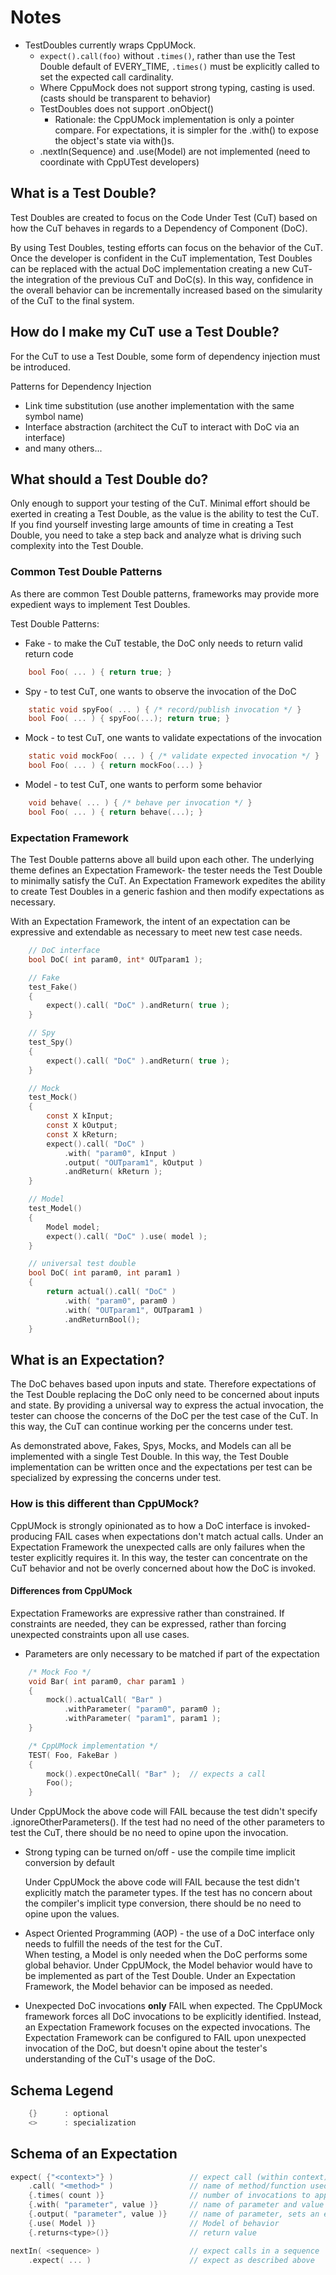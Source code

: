 Notes
========================================================================================================================
* TestDoubles currently wraps CppUMock.
    * `expect().call(foo)` without `.times()`, rather than use the Test Double default of EVERY_TIME, `.times()`
        must be explicitly called to set the expected call cardinality.
    * Where CppuMock does not support strong typing, casting is used. (casts should be transparent to behavior)
    * TestDoubles does not support .onObject()
        * Rationale: the CppUMock implementation is only a pointer compare.  For expectations, it is simpler for the .with() to expose the object's state via with()s.
    * .nextIn(Sequence) and .use(Model) are not implemented (need to coordinate with CppUTest developers)


What is a Test Double?
------------------------------------------------------------------------------------------------------------------------
Test Doubles are created to focus on the Code Under Test (CuT) based on how the CuT behaves in regards to a Dependency
of Component (DoC).

By using Test Doubles, testing efforts can focus on the behavior of the CuT.  Once the developer is confident in the CuT
implementation, Test Doubles can be replaced with the actual DoC implementation creating a new CuT-
the integration of the previous CuT and DoC(s).  In this way, confidence in the overall behavior can be incrementally
increased based on the simularity of the CuT to the final system.


How do I make my CuT use a Test Double?
------------------------------------------------------------------------------------------------------------------------
For the CuT to use a Test Double, some form of dependency injection must be introduced.

Patterns for Dependency Injection
* Link time substitution (use another implementation with the same symbol name)
* Interface abstraction (architect the CuT to interact with DoC via an interface)
* and many others...


What should a Test Double do?
------------------------------------------------------------------------------------------------------------------------
Only enough to support your testing of the CuT.  Minimal effort should be exerted in creating a Test Double, as the
value is the ability to test the CuT.  If you find yourself investing large amounts of time in creating a Test Double,
you need to take a step back and analyze what is driving such complexity into the Test Double.

### Common Test Double Patterns
As there are common Test Double patterns, frameworks may provide more expedient ways to implement Test Doubles.

Test Double Patterns:
* Fake - to make the CuT testable, the DoC only needs to return valid return code
```C
    bool Foo( ... ) { return true; }
```
* Spy - to test CuT, one wants to observe the invocation of the DoC
```C
    static void spyFoo( ... ) { /* record/publish invocation */ }
    bool Foo( ... ) { spyFoo(...); return true; }
```
* Mock - to test CuT, one wants to validate expectations of the invocation
```C
    static void mockFoo( ... ) { /* validate expected invocation */ }
    bool Foo( ... ) { return mockFoo(...) }
```
* Model - to test CuT, one wants to perform some behavior
```C
    void behave( ... ) { /* behave per invocation */ }
    bool Foo( ... ) { return behave(...); }
```

### Expectation Framework
The Test Double patterns above all build upon each other.  The underlying theme defines an Expectation Framework- the
tester needs the Test Double to minimally satisfy the CuT.  An Expectation Framework expedites the ability to create
Test Doubles in a generic fashion and then modify expectations as necessary.

With an Expectation Framework, the intent of an expectation can be expressive and extendable as necessary to meet new
test case needs.
```C
    // DoC interface
    bool DoC( int param0, int* OUTparam1 );

    // Fake
    test_Fake()
    {
        expect().call( "DoC" ).andReturn( true );
    }

    // Spy
    test_Spy()
    {
        expect().call( "DoC" ).andReturn( true );
    }

    // Mock
    test_Mock()
    {
        const X kInput;
        const X kOutput;
        const X kReturn;
        expect().call( "DoC" )
            .with( "param0", kInput )
            .output( "OUTparam1", kOutput )
            .andReturn( kReturn );
    }

    // Model
    test_Model()
    {
        Model model;
        expect().call( "DoC" ).use( model );
    }

    // universal test double
    bool DoC( int param0, int param1 )
    {
        return actual().call( "DoC" )
            .with( "param0", param0 )
            .with( "OUTparam1", OUTparam1 )
            .andReturnBool();
    }
```


What is an Expectation?
------------------------------------------------------------------------------------------------------------------------
The DoC behaves based upon inputs and state.  Therefore expectations of the Test Double replacing the DoC only need to
be concerned about inputs and state.  By providing a universal way to express the actual invocation, the tester can
choose the concerns of the DoC per the test case of the CuT.  In this way, the CuT can continue working per the concerns
under test.

As demonstrated above, Fakes, Spys, Mocks, and Models can all be implemented with a single Test Double.  In this way,
the Test Double implementation can be written once and the expectations per test can be specialized by expressing
the concerns under test.

### How is this different than CppUMock?
CppUMock is strongly opinionated as to how a DoC interface is invoked- producing FAIL cases when expectations
don't match actual calls.  Under an Expectation Framework the unexpected calls are only failures when the tester
explicitly requires it.  In this way, the tester can concentrate on the CuT behavior and not be overly concerned about
how the DoC is invoked.

#### Differences from CppUMock
Expectation Frameworks are expressive rather than constrained.  If constraints are needed, they can be expressed, rather
than forcing unexpected constraints upon all use cases.

* Parameters are only necessary to be matched if part of the expectation
```C
    /* Mock Foo */
    void Bar( int param0, char param1 )
    {
        mock().actualCall( "Bar" )
            .withParameter( "param0", param0 );
            .withParameter( "param1", param1 );
    }

    /* CppUMock implementation */
    TEST( Foo, FakeBar )
    {
        mock().expectOneCall( "Bar" );  // expects a call
        Foo();
    }
```
Under CppUMock the above code will FAIL because the test didn't specify .ignoreOtherParameters().  If the test had no
need of the other parameters to test the CuT, there should be no need to opine upon the invocation.
* Strong typing can be turned on/off - use the compile time implicit conversion by default

    Under CppUMock the above code will FAIL because the test didn't explicitly match the parameter types.  If the test
    has no concern about the compiler's implicit type conversion, there should be no need to opine upon the values.

* Aspect Oriented Programming (AOP) - the use of a DoC interface only needs to fulfill the needs of the test for the
    CuT.    
    When testing, a Model is only needed when the DoC performs some global behavior.  Under CppUMock, the Model behavior
    would have to be implemented as part of the Test Double. Under an Expectation Framework, the Model behavior can be
    imposed as needed.

* Unexpected DoC invocations **only** FAIL when expected.
    The CppUMock framework forces all DoC invocations to be explicitly identified.  Instead, an Expectation Framework
    focuses on the expected invocations.  The Expectation Framework can be configured to FAIL upon unexpected invocation
    of the DoC, but doesn't opine about the tester's understanding of the CuT's usage of the DoC.


Schema  Legend
------------------------------------------------------------------------------------------------------------------------
```C
    {}      : optional
    <>      : specialization
```
Schema of an Expectation
------------------------------------------------------------------------------------------------------------------------
```C
expect( {"<context>"} )                 // expect call (within context)
    .call( "<method>" )                 // name of method/function used by actual
    {.times( count )}                   // number of invocations to apply expectation, default=always
    {.with( "parameter", value )}       // name of parameter and value to validate
    {.output( "parameter", value )}     // name of parameter, sets an expected value
    {.use( Model )}                     // Model of behavior
    {.returns<type>()}                  // return value

nextIn( <sequence> )                    // expect calls in a sequence
    .expect( ... )                      // expect as described above
```
